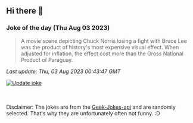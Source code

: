## Hi there 👋

### Joke of the day (Thu Aug 03 2023)
<!-- joke -->
>A movie scene depicting Chuck Norris losing a fight with Bruce Lee was the product of history's most expensive visual effect. When adjusted for inflation, the effect cost more than the Gross National Product of Paraguay.
<!-- /joke -->

*Last update: Thu, 03 Aug 2023 00:43:47 GMT*

[![Update joke](https://github.com/nclskfm/nclskfm/actions/workflows/joke.yml/badge.svg)](https://github.com/nclskfm/nclskfm/actions/workflows/joke.yml)

<br><br>
Disclaimer: The jokes are from the [Geek-Jokes-api](https://github.com/sameerkumar18/geek-joke-api) and are randomly selected. That's why they are unfortunately often not funny. :D
